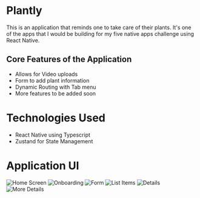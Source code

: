 # Plantly

This is an application that reminds one to take care of their plants. It's one of the apps that I would be building for my five native apps challenge using React Native.

## Core Features of the Application

- Allows for Video uploads
- Form to add plant information
- Dynamic Routing with Tab menu
- More features to be added soon

# Technologies Used

- React Native using Typescript
- Zustand for State Management

# Application UI

![Home Screen](assets/landing.PNG)
![Onboarding](assets/onboard.PNG)
![Form](assets/form.PNG)
![List Items](assets/85620.jpg)
![Details](assets/details.PNG)
![More Details](assets/landing.PNG)

